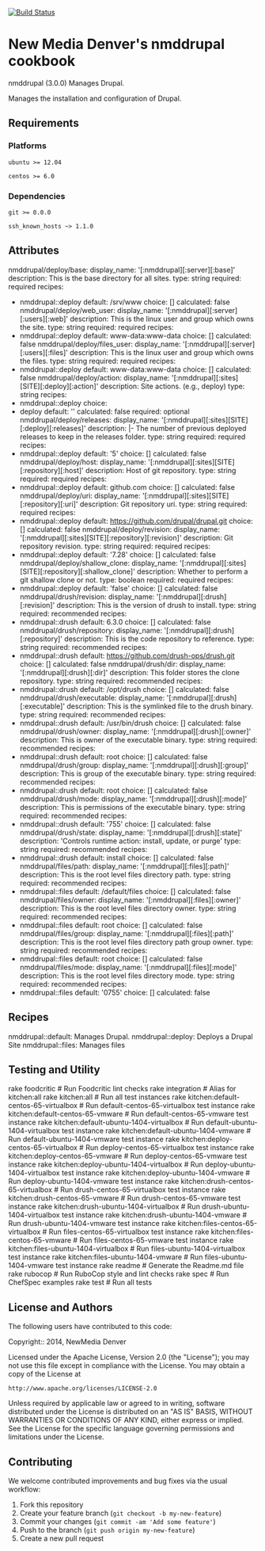 [![Build Status](https://travis-ci.org/newmediadenver/drupal.svg?branch=3.x)](https://travis-ci.org/newmediadenver/drupal)

New Media Denver's nmddrupal cookbook
=============================

nmddrupal (3.0.0) Manages Drupal.

Manages the installation and configuration of Drupal.

Requirements
------------

### Platforms

`ubuntu >= 12.04`

`centos >= 6.0`

### Dependencies

`git >= 0.0.0`

`ssh_known_hosts ~> 1.1.0`


Attributes
----------

nmddrupal/deploy/base: 
  display_name: '[:nmddrupal][:server][:base]'
  description: This is the base directory for all sites.
  type: string
  required: required
  recipes:
  - nmddrupal::deploy
  default: /srv/www
  choice: []
  calculated: false
nmddrupal/deploy/web_user: 
  display_name: '[:nmddrupal][:server][:users][:web]'
  description: This is the linux user and group which owns the site.
  type: string
  required: required
  recipes:
  - nmddrupal::deploy
  default: www-data:www-data
  choice: []
  calculated: false
nmddrupal/deploy/files_user: 
  display_name: '[:nmddrupal][:server][:users][:files]'
  description: This is the linux user and group which owns the files.
  type: string
  required: required
  recipes:
  - nmddrupal::deploy
  default: www-data:www-data
  choice: []
  calculated: false
nmddrupal/deploy/action: 
  display_name: '[:nmddrupal][:sites][SITE][:deploy][:action]'
  description: Site actions. (e.g., deploy)
  type: string
  recipes:
  - nmddrupal::deploy
  choice:
  - deploy
  default: ''
  calculated: false
  required: optional
nmddrupal/deploy/releases: 
  display_name: '[:nmddrupal][:sites][SITE][:deploy][:releases]'
  description: |-
    The number of previous deployed releases to keep in the releases
       folder.
  type: string
  required: required
  recipes:
  - nmddrupal::deploy
  default: '5'
  choice: []
  calculated: false
nmddrupal/deploy/host: 
  display_name: '[:nmddrupal][:sites][SITE][:repository][:host]'
  description: Host of git repository.
  type: string
  required: required
  recipes:
  - nmddrupal::deploy
  default: github.com
  choice: []
  calculated: false
nmddrupal/deploy/uri: 
  display_name: '[:nmddrupal][:sites][SITE][:repository][:uri]'
  description: Git repository uri.
  type: string
  required: required
  recipes:
  - nmddrupal::deploy
  default: https://github.com/drupal/drupal.git
  choice: []
  calculated: false
nmddrupal/deploy/revision: 
  display_name: '[:nmddrupal][:sites][SITE][:repository][:revision]'
  description: Git repository revision.
  type: string
  required: required
  recipes:
  - nmddrupal::deploy
  default: '7.28'
  choice: []
  calculated: false
nmddrupal/deploy/shallow_clone: 
  display_name: '[:nmddrupal][:sites][SITE][:repository][:shallow_clone]'
  description: Whether to perform a git shallow clone or not.
  type: boolean
  required: required
  recipes:
  - nmddrupal::deploy
  default: 'false'
  choice: []
  calculated: false
nmddrupal/drush/revision: 
  display_name: '[:nmddrupal][:drush][:revision]'
  description: This is the version of drush to install.
  type: string
  required: recommended
  recipes:
  - nmddrupal::drush
  default: 6.3.0
  choice: []
  calculated: false
nmddrupal/drush/repository: 
  display_name: '[:nmddrupal][:drush][:repository]'
  description: This is the code repository to reference.
  type: string
  required: recommended
  recipes:
  - nmddrupal::drush
  default: https://github.com/drush-ops/drush.git
  choice: []
  calculated: false
nmddrupal/drush/dir: 
  display_name: '[:nmddrupal][:drush][:dir]'
  description: This folder stores the clone repository.
  type: string
  required: recommended
  recipes:
  - nmddrupal::drush
  default: /opt/drush
  choice: []
  calculated: false
nmddrupal/drush/executable: 
  display_name: '[:nmddrupal][:drush][:executable]'
  description: This is the symlinked file to the drush binary.
  type: string
  required: recommended
  recipes:
  - nmddrupal::drush
  default: /usr/bin/drush
  choice: []
  calculated: false
nmddrupal/drush/owner: 
  display_name: '[:nmddrupal][:drush][:owner]'
  description: This is owner of the executable binary.
  type: string
  required: recommended
  recipes:
  - nmddrupal::drush
  default: root
  choice: []
  calculated: false
nmddrupal/drush/group: 
  display_name: '[:nmddrupal][:drush][:group]'
  description: This is group of the executable binary.
  type: string
  required: recommended
  recipes:
  - nmddrupal::drush
  default: root
  choice: []
  calculated: false
nmddrupal/drush/mode: 
  display_name: '[:nmddrupal][:drush][:mode]'
  description: This is permissions of the executable binary.
  type: string
  required: recommended
  recipes:
  - nmddrupal::drush
  default: '755'
  choice: []
  calculated: false
nmddrupal/drush/state: 
  display_name: '[:nmddrupal][:drush][:state]'
  description: 'Controls runtime action: install, update, or purge'
  type: string
  required: recommended
  recipes:
  - nmddrupal::drush
  default: install
  choice: []
  calculated: false
nmddrupal/files/path: 
  display_name: '[:nmddrupal][:files][:path]'
  description: This is the root level files directory path.
  type: string
  required: recommended
  recipes:
  - nmddrupal::files
  default: /default/files
  choice: []
  calculated: false
nmddrupal/files/owner: 
  display_name: '[:nmddrupal][:files][:owner]'
  description: This is the root level files directory owner.
  type: string
  required: recommended
  recipes:
  - nmddrupal::files
  default: root
  choice: []
  calculated: false
nmddrupal/files/group: 
  display_name: '[:nmddrupal][:files][:path]'
  description: This is the root level files directory path group owner.
  type: string
  required: recommended
  recipes:
  - nmddrupal::files
  default: root
  choice: []
  calculated: false
nmddrupal/files/mode: 
  display_name: '[:nmddrupal][:files][:mode]'
  description: This is the root level files directory mode.
  type: string
  required: recommended
  recipes:
  - nmddrupal::files
  default: '0755'
  choice: []
  calculated: false


Recipes
-------

nmddrupal::default: Manages Drupal.
nmddrupal::deploy: Deploys a Drupal Site
nmddrupal::files: Manages files


Testing and Utility
-------

rake foodcritic                              # Run Foodcritic lint checks
rake integration                             # Alias for kitchen:all
rake kitchen:all                             # Run all test instances
rake kitchen:default-centos-65-virtualbox    # Run default-centos-65-virtualbox test instance
rake kitchen:default-centos-65-vmware        # Run default-centos-65-vmware test instance
rake kitchen:default-ubuntu-1404-virtualbox  # Run default-ubuntu-1404-virtualbox test instance
rake kitchen:default-ubuntu-1404-vmware      # Run default-ubuntu-1404-vmware test instance
rake kitchen:deploy-centos-65-virtualbox     # Run deploy-centos-65-virtualbox test instance
rake kitchen:deploy-centos-65-vmware         # Run deploy-centos-65-vmware test instance
rake kitchen:deploy-ubuntu-1404-virtualbox   # Run deploy-ubuntu-1404-virtualbox test instance
rake kitchen:deploy-ubuntu-1404-vmware       # Run deploy-ubuntu-1404-vmware test instance
rake kitchen:drush-centos-65-virtualbox      # Run drush-centos-65-virtualbox test instance
rake kitchen:drush-centos-65-vmware          # Run drush-centos-65-vmware test instance
rake kitchen:drush-ubuntu-1404-virtualbox    # Run drush-ubuntu-1404-virtualbox test instance
rake kitchen:drush-ubuntu-1404-vmware        # Run drush-ubuntu-1404-vmware test instance
rake kitchen:files-centos-65-virtualbox      # Run files-centos-65-virtualbox test instance
rake kitchen:files-centos-65-vmware          # Run files-centos-65-vmware test instance
rake kitchen:files-ubuntu-1404-virtualbox    # Run files-ubuntu-1404-virtualbox test instance
rake kitchen:files-ubuntu-1404-vmware        # Run files-ubuntu-1404-vmware test instance
rake readme                                  # Generate the Readme.md file
rake rubocop                                 # Run RuboCop style and lint checks
rake spec                                    # Run ChefSpec examples
rake test                                    # Run all tests


License and Authors
------------------

The following users have contributed to this code: 


Copyright:: 2014, NewMedia Denver

Licensed under the Apache License, Version 2.0 (the "License");
you may not use this file except in compliance with the License.
You may obtain a copy of the License at

    http://www.apache.org/licenses/LICENSE-2.0

Unless required by applicable law or agreed to in writing, software
distributed under the License is distributed on an "AS IS" BASIS,
WITHOUT WARRANTIES OR CONDITIONS OF ANY KIND, either express or implied.
See the License for the specific language governing permissions and
limitations under the License.

Contributing
------------

We welcome contributed improvements and bug fixes via the usual workflow:

1. Fork this repository
2. Create your feature branch (`git checkout -b my-new-feature`)
3. Commit your changes (`git commit -am 'Add some feature'`)
4. Push to the branch (`git push origin my-new-feature`)
5. Create a new pull request
